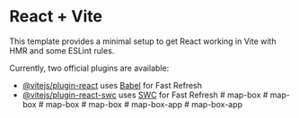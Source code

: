 # React + Vite

This template provides a minimal setup to get React working in Vite with HMR and some ESLint rules.

Currently, two official plugins are available:

- [@vitejs/plugin-react](https://github.com/vitejs/vite-plugin-react/blob/main/packages/plugin-react/README.md) uses [Babel](https://babeljs.io/) for Fast Refresh
- [@vitejs/plugin-react-swc](https://github.com/vitejs/vite-plugin-react-swc) uses [SWC](https://swc.rs/) for Fast Refresh
#   m a p - b o x  
 #   m a p - b o x  
 #   m a p - b o x  
 #   m a p - b o x  
 #   m a p - b o x - a p p  
 #   m a p - b o x - a p p  
 